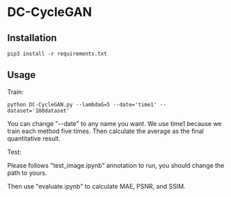 # DC-CycleGAN


## Installation
```
pip3 install -r requirements.txt
```

## Usage
Train:
```
python DC-CycleGAN.py --lambdaG=5 --date='time1' --dataset='100dataset'
```
You can change "--date" to any name you want. We use time1 because we train each method five times. Then calculate the average as the final quantitative result.


Test:

Please follows "test_image.ipynb" annotation to run, you should change the path to yours.

Then use "evaluate.ipynb" to calculate MAE, PSNR, and SSIM.
